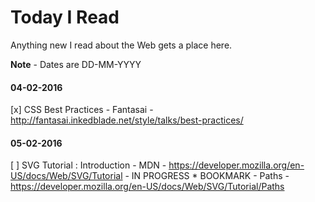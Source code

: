 # Today I Read
Anything new I read about the Web gets a place here.

**Note** - Dates are DD-MM-YYYY
#### 04-02-2016
[x] CSS Best Practices - Fantasai - http://fantasai.inkedblade.net/style/talks/best-practices/

#### 05-02-2016
[ ] SVG Tutorial : Introduction - MDN - https://developer.mozilla.org/en-US/docs/Web/SVG/Tutorial - IN PROGRESS
    * BOOKMARK - Paths - https://developer.mozilla.org/en-US/docs/Web/SVG/Tutorial/Paths
